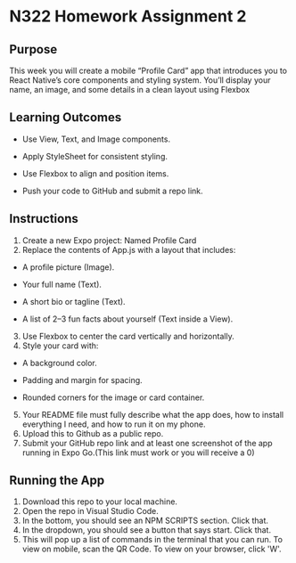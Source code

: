 # N322 Homework Assignment 2  

## Purpose 

This week you will create a mobile “Profile Card” app that introduces you to React Native’s core components and styling system. You’ll display your name, an image, and some details in a clean layout using Flexbox

## Learning Outcomes

+ Use View, Text, and Image components.

+ Apply StyleSheet for consistent styling.

+ Use Flexbox to align and position items.

+ Push your code to GitHub and submit a repo link.

## Instructions 

1. Create a new Expo project: Named Profile Card
2. Replace the contents of App.js with a layout that includes:

+ A profile picture (Image).

+ Your full name (Text).

+ A short bio or tagline (Text).

+ A list of 2–3 fun facts about yourself (Text inside a View).

3. Use Flexbox to center the card vertically and horizontally.
4. Style your card with:

+ A background color.

+ Padding and margin for spacing.

+ Rounded corners for the image or card container.

5. Your README file must fully describe what the app does, how to install everything I need, and how to run it on my phone. 
6. Upload this to Github as a public repo. 
7. Submit your GitHub repo link and at least one screenshot of the app running in Expo Go.(This link must work or you will receive a 0)

## Running the App

1. Download this repo to your local machine.
2. Open the repo in Visual Studio Code.
3. In the bottom, you should see an NPM SCRIPTS section. Click that.
4. In the dropdown, you should see a button that says start. Click that.
5. This will pop up a list of commands in the terminal that you can run. To view on mobile, scan the QR Code. To view on your browser, click 'W'.

